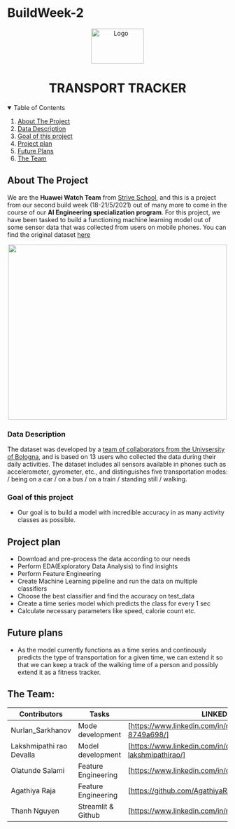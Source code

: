 # BuildWeek-2

<!-- PROJECT LOGO -->
<p align="center">
<!--   <a href="https://github.com/othneildrew/Best-README-Template"> -->
    <img src="https://www.saggiamente.com/wp-content/uploads/2019/08/newlogoandroid.png" alt="Logo" width="120" height="80">
  </a>

  <h1 align="center">TRANSPORT TRACKER</h1>


<!-- TABLE OF CONTENTS -->
<details open="open">
  <summary>Table of Contents</summary>
  <ol>
    <li>
      <a href="#about-the-project">About The Project</a>
    </li>
    <li>
      <a href="#data-description">Data Description</a>
    </li>
    <li>
      <a href="#goal-of-this-project">Goal of this project</a>
    </li>
    <li>
      <a href="#project-plan">Project plan</a>
    </li>
      <li>
      <a href="#future-plans">Future Plans</a>
    </li>
    <li>
      <a href="#the-team">The Team</a>
    </li>
  </ol>
</details>



<!-- ABOUT THE PROJECT -->
## About The Project
We are the **Huawei Watch Team** from [Strive School](https://strive.school/), and this is a project from our second build week (18-21/5/2021) out of many more to come in the course of our **AI Engineering specialization program**. For this project, we have been tasked to build a functioning machine learning model out of some sensor data that was collected from users on mobile phones. You can find the original dataset [here](https://tempesta.cs.unibo.it/projects/us-tm2017/download.html)

<p align="center">
<img src="https://user-images.githubusercontent.com/27528504/119107723-cb26c400-ba1f-11eb-8bb6-77ba3ff42570.png" width="500" height="400">
</p>



<!-- GETTING STARTED -->

### Data Description

The dataset was developed by a [team of collaborators from the Univsersity of Bologna](https://tempesta.cs.unibo.it/projects/us-tm2017/tutorial.html#raw_data), and is based on 13 users who collected the data during their daily activities. The dataset includes all sensors available in phones such as accelerometer, gyrometer, etc., and distinguishes five transportation modes: 
/ being on a car
/ on a bus
/ on a train
/ standing still
/ walking.


### Goal of this project
* Our goal is to build a model with incredible accuracy in as many activity classes as possible.  


## Project plan

* Download and pre-process the data according to our needs
* Perform EDA(Exploratory Data Analysis) to find insights
* Perform Feature Engineering
* Create Machine Learning pipeline and run the data on multiple classifiers
* Choose the best classifier and find the accuracy on test_data
* Create a time series model which predicts the class for every 1 sec
* Calculate necessary parameters like speed, calorie count etc.

## Future plans
* As the model currently functions as a time series and continously predicts the type of transportation for a given time, we can extend it so that we can keep a track of the walking time of a person and possibly extend it as a fitness tracker.


<!-- CONTACT -->
## The Team:

| Contributors | Tasks | LINKEDIN|
| ------ | ------ | ------ |
| Nurlan_Sarkhanov | Mode development| [https://www.linkedin.com/in/nurlan-sarkhanov-8749a698/]|
| Lakshmipathi rao Devalla| Model development | [https://www.linkedin.com/in/devalla-lakshmipathirao/] |
| Olatunde Salami  | Feature Engineering | [https://www.linkedin.com/in/olatunde-salami/] |
| Agathiya Raja | Feature Engineering | [https://github.com/AgathiyaRaja]|
| Thanh Nguyen | Streamlit & Github | [https://www.linkedin.com/in/nguyenphuocxuanthanh/ |



